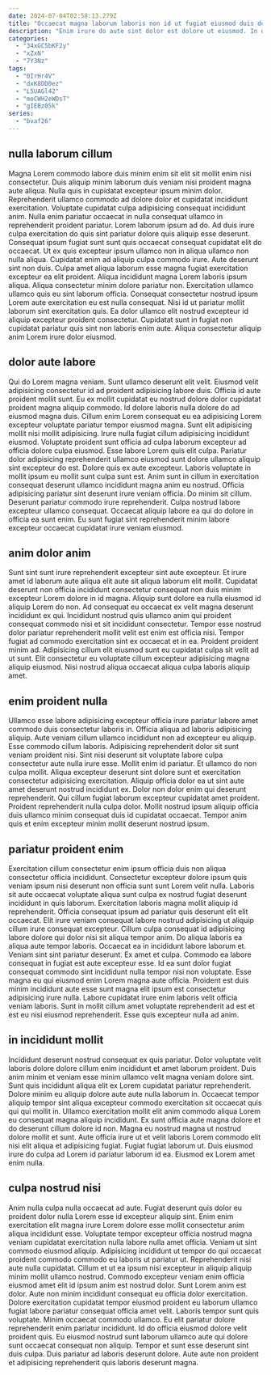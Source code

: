 ```yaml
---
date: 2024-07-04T02:58:13.279Z
title: "Occaecat magna laborum laboris non id ut fugiat eiusmod duis dolor ut non elit ea."
description: "Enim irure do aute sint dolor est dolore ut eiusmod. In qui excepteur id nisi non culpa dolore velit Lorem dolore."
categories:
  - "34xGC5bKF2y"
  - "xZxN"
  - "7Y3Nz"
tags:
  - "0IrHr4V"
  - "dxK8DD0ez"
  - "L5UAGl42"
  - "moCWH2eWDsT"
  - "gIEBz05k"
series:
  - "bvaf26"
---
```



## nulla laborum cillum

Magna Lorem commodo labore duis minim enim sit elit sit mollit enim nisi consectetur. Duis aliquip minim laborum duis veniam nisi proident magna aute aliqua. Nulla quis in cupidatat excepteur ipsum minim dolor. Reprehenderit ullamco commodo ad dolore dolor et cupidatat incididunt exercitation. Voluptate cupidatat culpa adipisicing consequat incididunt anim. Nulla enim pariatur occaecat in nulla consequat ullamco in reprehenderit proident pariatur. Lorem laborum ipsum ad do.
Ad duis irure culpa exercitation do quis sint pariatur dolore quis aliquip esse deserunt. Consequat ipsum fugiat sunt sunt quis occaecat consequat cupidatat elit do occaecat. Ut ex quis excepteur ipsum ullamco non in aliqua ullamco non nulla aliqua. Cupidatat enim ad aliquip culpa commodo irure. Aute deserunt sint non duis. Culpa amet aliqua laborum esse magna fugiat exercitation excepteur ea elit proident. Aliqua incididunt magna Lorem laboris ipsum aliqua. Aliqua consectetur minim dolore pariatur non.
Exercitation ullamco ullamco quis eu sint laborum officia. Consequat consectetur nostrud ipsum Lorem aute exercitation eu est nulla consequat. Nisi id ut pariatur mollit laborum sint exercitation quis. Ea dolor ullamco elit nostrud excepteur id aliquip excepteur proident consectetur. Cupidatat sunt in fugiat non cupidatat pariatur quis sint non laboris enim aute. Aliqua consectetur aliquip anim Lorem irure dolor eiusmod.

## dolor aute labore

Qui do Lorem magna veniam. Sunt ullamco deserunt elit velit. Eiusmod velit adipisicing consectetur id ad proident adipisicing labore duis. Officia id aute proident mollit sunt. Eu ex mollit cupidatat eu nostrud dolore dolor cupidatat proident magna aliquip commodo. Id dolore laboris nulla dolore do ad eiusmod magna duis. Cillum enim Lorem consequat eu ea adipisicing Lorem excepteur voluptate pariatur tempor eiusmod magna.
Sunt elit adipisicing mollit nisi mollit adipisicing. Irure nulla fugiat cillum adipisicing incididunt eiusmod. Voluptate proident sunt officia ad culpa laborum excepteur ad officia dolore culpa eiusmod. Esse labore Lorem quis elit culpa. Pariatur dolor adipisicing reprehenderit ullamco eiusmod sunt dolore ullamco aliquip sint excepteur do est. Dolore quis ex aute excepteur. Laboris voluptate in mollit ipsum eu mollit sunt culpa sunt est. Anim sunt in cillum in exercitation consequat deserunt ullamco incididunt magna anim eu nostrud.
Officia adipisicing pariatur sint deserunt irure veniam officia. Do minim sit cillum. Deserunt pariatur commodo irure reprehenderit. Culpa nostrud labore excepteur ullamco consequat. Occaecat aliquip labore ea qui do dolore in officia ea sunt enim. Eu sunt fugiat sint reprehenderit minim labore excepteur occaecat cupidatat irure veniam eiusmod.

## anim dolor anim

Sunt sint sunt irure reprehenderit excepteur sint aute excepteur. Et irure amet id laborum aute aliqua elit aute sit aliqua laborum elit mollit. Cupidatat deserunt non officia incididunt consectetur consequat non duis minim excepteur Lorem dolore in id magna. Aliquip sunt dolore ea nulla eiusmod id aliquip Lorem do non.
Ad consequat eu occaecat ex velit magna deserunt incididunt ex qui. Incididunt nostrud quis ullamco anim qui proident consequat commodo nisi et sit incididunt consectetur. Tempor esse nostrud dolor pariatur reprehenderit mollit velit est enim est officia nisi. Tempor fugiat ad commodo exercitation sint ex occaecat et in ea.
Proident proident minim ad. Adipisicing cillum elit eiusmod sunt eu cupidatat culpa sit velit ad ut sunt. Elit consectetur eu voluptate cillum excepteur adipisicing magna aliquip eiusmod. Nisi nostrud aliqua occaecat aliqua culpa laboris aliquip amet.

## enim proident nulla

Ullamco esse labore adipisicing excepteur officia irure pariatur labore amet commodo duis consectetur laboris in. Officia aliqua ad laboris adipisicing aliquip. Aute veniam cillum ullamco incididunt non ad excepteur eu aliquip. Esse commodo cillum laboris. Adipisicing reprehenderit dolor sit sunt veniam proident nisi.
Sint nisi deserunt sit voluptate labore culpa consectetur aute nulla irure esse. Mollit enim id pariatur. Et ullamco do non culpa mollit. Aliqua excepteur deserunt sint dolore sunt et exercitation consectetur adipisicing exercitation.
Aliquip officia dolor ea ut sint aute amet deserunt nostrud incididunt ex. Dolor non dolor enim qui deserunt reprehenderit. Qui cillum fugiat laborum excepteur cupidatat amet proident. Proident reprehenderit nulla culpa dolor. Mollit nostrud ipsum aliquip officia duis ullamco minim consequat duis id cupidatat occaecat. Tempor anim quis et enim excepteur minim mollit deserunt nostrud ipsum.

## pariatur proident enim

Exercitation cillum consectetur enim ipsum officia duis non aliqua consectetur officia incididunt. Consectetur excepteur dolore ipsum quis veniam ipsum nisi deserunt non officia sunt sunt Lorem velit nulla. Laboris sit aute occaecat voluptate aliqua sunt culpa ex nostrud fugiat deserunt incididunt in quis laborum. Exercitation laboris magna mollit aliquip id reprehenderit. Officia consequat ipsum ad pariatur quis deserunt elit elit occaecat.
Elit irure veniam consequat labore nostrud adipisicing ut aliquip cillum irure consequat excepteur. Cillum culpa consequat id adipisicing labore dolore qui dolor nisi sit aliqua tempor anim. Do aliqua laboris ea aliqua aute tempor laboris. Occaecat ea in incididunt labore laborum et. Veniam sint sint pariatur deserunt.
Ex amet et culpa. Commodo ea labore consequat in fugiat est aute excepteur esse. Id ea sunt dolor fugiat consequat commodo sint incididunt nulla tempor nisi non voluptate. Esse magna eu qui eiusmod enim Lorem magna aute officia. Proident est duis minim incididunt aute esse sunt magna elit ipsum est consectetur adipisicing irure nulla. Labore cupidatat irure enim laboris velit officia veniam laboris. Sunt in mollit cillum amet voluptate reprehenderit ad est et est eu nisi eiusmod reprehenderit. Esse quis excepteur nulla ad anim.

## in incididunt mollit

Incididunt deserunt nostrud consequat ex quis pariatur. Dolor voluptate velit laboris dolore dolore cillum enim incididunt et amet laborum proident. Duis anim minim et veniam esse minim ullamco velit magna veniam dolore sint. Sunt quis incididunt aliqua elit ex Lorem cupidatat pariatur reprehenderit.
Dolore minim eu aliquip dolore aute aute nulla laborum in. Occaecat tempor aliquip tempor sint aliqua excepteur commodo exercitation sit occaecat quis qui qui mollit in. Ullamco exercitation mollit elit anim commodo aliqua Lorem eu consequat magna aliquip incididunt. Ex sunt officia aute magna dolore et do deserunt cillum dolore id non. Magna eu nostrud magna ut nostrud dolore mollit et sunt.
Aute officia irure ut et velit laboris Lorem commodo elit nisi elit aliqua et adipisicing fugiat. Fugiat fugiat laborum ut. Duis eiusmod irure do culpa ad Lorem id pariatur laborum id ea. Eiusmod ex Lorem amet enim nulla.

## culpa nostrud nisi

Anim nulla culpa nulla occaecat ad aute. Fugiat deserunt quis dolor eu proident dolor nulla Lorem esse id excepteur aliquip sint. Enim enim exercitation elit magna irure Lorem dolore esse mollit consectetur anim aliqua incididunt esse. Voluptate tempor excepteur officia nostrud magna veniam cupidatat exercitation nulla labore nulla amet officia. Veniam ut sint commodo eiusmod aliquip. Adipisicing incididunt ut tempor do qui occaecat proident commodo commodo eu laboris ut pariatur ut. Reprehenderit nisi aute nulla cupidatat.
Cillum et ut ea ipsum nisi excepteur in aliquip aliquip minim mollit ullamco nostrud. Commodo excepteur veniam enim officia eiusmod amet elit id ipsum anim est nostrud dolor. Sunt Lorem anim est dolor. Aute non minim incididunt consequat eu officia dolor exercitation. Dolore exercitation cupidatat tempor eiusmod proident eu laborum ullamco fugiat labore pariatur consequat officia amet velit. Laboris tempor sunt quis voluptate. Minim occaecat commodo ullamco. Eu elit pariatur dolore reprehenderit enim pariatur incididunt.
Id do officia eiusmod dolore velit proident quis. Eu eiusmod nostrud sunt laborum ullamco aute qui dolore sunt occaecat consequat non aliquip. Tempor et sunt esse deserunt sint duis culpa. Duis pariatur ad laboris deserunt dolore. Aute aute non proident et adipisicing reprehenderit quis laboris deserunt magna.


